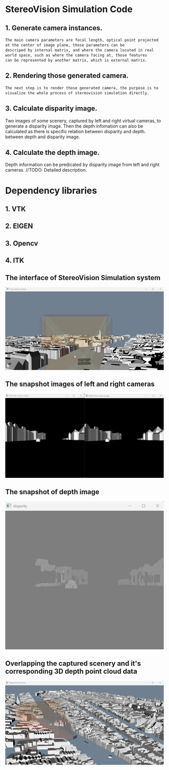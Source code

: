 # StereoVision Simulation Code

## 1. Generate camera instances.
    The main camera parameters are focal length, optical point projected at the center of image plane, those parameters can be
	descriped by internal matrix, and where the camera located in real world space, such as where the camera facing at, those features
	can be represented by another matrix, which is external matrix.
## 2. Rendering those generated camera.
    The next step is to render those generated camera, the purpose is to visualize the whole process of stereovision simulation directly.
## 3. Calculate disparity image.
   Two images of some scenery, captured by left and right virtual cameras, to generate a disparity image. Then the depth infomation 
   can also be calculated as there is specific relation between disparity and depth.
    between depth and disparity image.
## 4. Calculate the depth image.
   Depth information can be predicated by disparity image from left and right cameras.
   //TODO: Detailed description.
	
# Dependency libraries
## 1. VTK
## 2. EIGEN
## 3. Opencv
## 4. ITK

## The interface of StereoVision Simulation system
![Image](https://github.com/suntaonov24/StereoVisionSimulate/blob/master/Images/image1.png)

## The snapshot images of left and right cameras
![Image](https://github.com/suntaonov24/StereoVisionSimulate/blob/master/Images/image2.png)

## The snapshot of depth image
![Image](https://github.com/suntaonov24/StereoVisionSimulate/blob/master/Images/image3.png)

## Overlapping the captured scenery and it's corresponding 3D depth point cloud data
![Image](https://github.com/suntaonov24/StereoVisionSimulate/blob/master/Images/image4.png)

